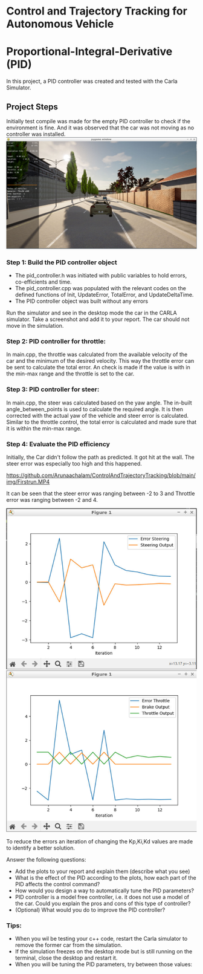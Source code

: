 # Control and Trajectory Tracking for Autonomous Vehicle

# Proportional-Integral-Derivative (PID)

In this project, a PID controller was created and tested with the Carla Simulator.

## Project Steps

Initially test compile was made for the empty PID controller to check if the environment is fine. And it was observed that the car was not moving as no controller was installed. 
![alt text](./img/Notmovingcar.png)



### Step 1: Build the PID controller object
- The pid_controller.h was initiated with public variables to hold errors, co-efficients and time.
- The pid_controller.cpp was populated with the relevant codes on the defined functions of Init, UpdateError, TotalError, and UpdateDeltaTime.
- The PID controller object was built without any errors

Run the simulator and see in the desktop mode the car in the CARLA simulator. Take a screenshot and add it to your report. The car should not move in the simulation.

### Step 2: PID controller for throttle:
In main.cpp, the throttle was calculated from the available velocity of the car and the minimum of the desired velocity. This way the throttle error can be sent to calculate the total error. An check is made if the value is with in the min-max range and the throttle is set to the car.

### Step 3: PID controller for steer:
In main.cpp, the steer was calculated based on the yaw angle. The in-built angle_between_points is used to calculate the required angle. It is then corrected with the actual yaw of the vehicle and steer error is calculated. Similar to the throttle control, the total error is calculated and made sure that it is within the min-max range.

### Step 4: Evaluate the PID efficiency
Initially, the Car didn't follow the path as predicted. It got hit at the wall. The steer error was especially too high and this happened. 

https://github.com/Arunaachalam/ControlAndTrajectoryTracking/blob/main/img/Firstrun.MP4

It can be seen that the steer error was ranging between -2 to 3 and Throttle error was ranging between -2 and 4.

![alt text](./img/FirstSteerError.png)
![alt text](./img/FirstThrottleError.png)

To reduce the errors an iteration of changing the Kp,Ki,Kd values are made to identify a better solution.

Answer the following questions:
- Add the plots to your report and explain them (describe what you see)
- What is the effect of the PID according to the plots, how each part of the PID affects the control command?
- How would you design a way to automatically tune the PID parameters?
- PID controller is a model free controller, i.e. it does not use a model of the car. Could you explain the pros and cons of this type of controller?
- (Optional) What would you do to improve the PID controller?


### Tips:

- When you wil be testing your c++ code, restart the Carla simulator to remove the former car from the simulation.
- If the simulation freezes on the desktop mode but is still running on the terminal, close the desktop and restart it.
- When you will be tuning the PID parameters, try between those values:

